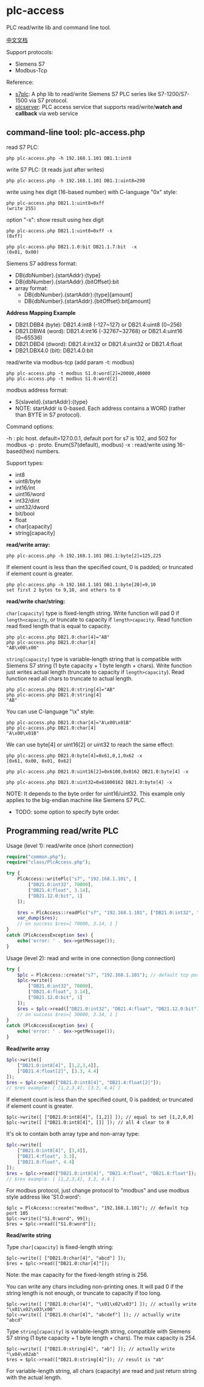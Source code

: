 # plc-access

PLC read/write lib and command line tool.

[中文文档](README-zh.md)

Support protocols:

- Siemens S7
- Modbus-Tcp

Reference:

- [s7plc](https://github.com/skyshore2001/s7plc/): A php lib to read/write Siemens S7 PLC series like S7-1200/S7-1500 via S7 protocol.
- [plcserver](https://github.com/skyshore2001/plcserver/): PLC access service that supports read/write/**watch and callback** via web service

## command-line tool: plc-access.php

read S7 PLC:

	php plc-access.php -h 192.168.1.101 DB1.1:int8

write S7 PLC: (it reads just after writes)

	php plc-access.php -h 192.168.1.101 DB1.1:uint8=200

write using hex digit (16-based number) with C-language "0x" style:

	php plc-access.php DB21.1:uint8=0xff
	(write 255)

option "-x": show result using hex digit

	php plc-access.php DB21.1:uint8=0xff -x
	(0xff)

	php plc-access.php DB21.1.0:bit DB21.1.7:bit  -x
	(0x01, 0x00)

Siemens S7 address format:

- DB{dbNumber}.{startAddr}:{type}
- DB{dbNumber}.{startAddr}.{bitOffset}:bit
- array format:
  - DB{dbNumber}.{startAddr}:{type}[amount]
  - DB{dbNumber}.{startAddr}.{bitOffset}:bit[amount]

**Address Mapping Example**

- DB21.DBB4 (byte): DB21.4:int8 (-127~127) or DB21.4:uint8 (0~256)
- DB21.DBW4 (word): DB21.4:int16 (-32767~32768) or DB21.4:uint16 (0~65536)
- DB21.DBD4 (dword): DB21.4:int32 or DB21.4:uint32 or DB21.4:float
- DB21.DBX4.0 (bit): DB21.4.0:bit

read/write via modbus-tcp (add param -t: modbus)

	php plc-access.php -t modbus S1.0:word[2]=20000,40000
	php plc-access.php -t modbus S1.0:word[2]

modbus address format:

- S{slaveId}.{startAddr}:{type}
- NOTE: startAddr is 0-based. Each address contains a WORD (rather than BYTE in S7 protocol).

Command options:

-h : plc host. default=127.0.0.1, default port for s7 is 102, and 502 for modbus
-p : proto. Enum(S7(default), modbus)
-x : read/write using 16-based(hex) numbers.

Support types:

- int8
- uint8/byte
- int16/int
- uint16/word
- int32/dint
- uint32/dword
- bit/bool
- float
- char[capacity]
- string[capacity]

**read/write array:**

	php plc-access.php -h 192.168.1.101 DB1.1:byte[2]=125,225

If element count is less than the specified count, 0 is padded; 
or truncated if element count is greater.

	php plc-access.php -h 192.168.1.101 DB1.1:byte[20]=9,10
	set first 2 bytes to 9,10, and others to 0

**read/write char/string:**

`char[capacity]` type is fixed-length string. Write function will pad 0 if `length<capacity`, or truncate to capacity if `length>capacity`.
Read function read fixed length that is equal to capacity.

	php plc-access.php DB21.0:char[4]="AB"
	php plc-access.php DB21.0:char[4]
	"AB\x00\x00"

`string[capacity]` type is variable-length string that is compatible with Siemens S7 string (1 byte capacity + 1 byte length + chars).
Write function just writes actual length (truncate to capacity if `length>capacity`).
Read function read all chars to truncate to actual length.

	php plc-access.php DB21.0:string[4]="AB"
	php plc-access.php DB21.0:string[4]
	"AB"

You can use C-language "\x" style:

	php plc-access.php DB21.0:char[4]="A\x00\x01B"
	php plc-access.php DB21.0:char[4]
	"A\x00\x01B"

We can use byte[4] or uint16[2] or uint32 to reach the same effect:

	php plc-access.php DB21.0:byte[4]=0x61,0,1,0x62 -x
	[0x61, 0x00, 0x01, 0x62]

	php plc-access.php DB21.0:uint16[2]=0x6100,0x0162 DB21.0:byte[4] -x

	php plc-access.php DB21.0:uint32=0x61000162 DB21.0:byte[4] -x

NOTE: It depends to the byte order for uint16/uint32. This example only applies to the big-endian machine like Siemens S7 PLC.

- TODO: some option to specify byte order.

## Programming read/write PLC

Usage (level 1): read/write once (short connection)

```php
require("common.php");
require("class/PlcAccess.php");

try {
	PlcAccess::writePlc("s7", "192.168.1.101", [
		["DB21.0:int32", 70000],
		["DB21.4:float", 3.14],
		["DB21.12.0:bit", 1]
	]);

	$res = PlcAccess::readPlc("s7", "192.168.1.101", ["DB21.0:int32", "DB21.4:float", "DB21.12.0:bit"]);
	var_dump($res);
	// on success $res=[ 70000, 3.14, 1 ]
}
catch (PlcAccessException $ex) {
	echo('error: ' . $ex->getMessage());
}
```

Usage (level 2): read and write in one connection (long connection)

```php
try {
	$plc = PlcAccess::create("s7", "192.168.1.101"); // default tcp port 102: "192.168.1.101:102"
	$plc->write([
		["DB21.0:int32", 70000],
		["DB21.4:float", 3.14],
		["DB21.12.0:bit", 1]
	]);
	$res = $plc->read(["DB21.0:int32", "DB21.4:float", "DB21.12.0:bit"]);
	// on success $res=[ 30000, 3.14, 1 ]
}
catch (PlcAccessException $ex) {
	echo('error: ' . $ex->getMessage());
}
```

**Read/write array**

```php
$plc->write([
	["DB21.0:int8[4]", [1,2,3,4]],
	["DB21.4:float[2]", [3.3, 4.4]
]);
$res = $plc->read(["DB21.0:int8[4]", "DB21.4:float[2]"]);
// $res example: [ [1,2,3,4], [3.3, 4.4] ]
```

If element count is less than the specified count, 0 is padded; 
or truncated if element count is greater.

	$plc->write([ ["DB21.0:int8[4]", [1,2]] ]); // equal to set [1,2,0,0]
	$plc->write([ ["DB21.0:int8[4]", []] ]); // all 4 clear to 0

It's ok to contain both array type and non-array type:

```php
$plc->write([
	["DB21.0:int8[4]", [3,4]],
	["DB21.4:float", 3.3],
	["DB21.8:float", 4.4]
]);
$res = $plc->read(["DB21.0:int8[4]", "DB21.4:float", "DB21.8:float"]);
// $res example: [ [1,2,3,4], 3.3, 4.4 ]
```

For modbus protocol, just change protocol to "modbus" and use modbus style address like 'S1.0:word':

	$plc = PlcAccess::create("modbus", "192.168.1.101"); // default tcp port 105
	$plc->write(["S1.0:word", 99]);
	$res = $plc->read(["S1.0:word"]);

**Read/write string**

Type `char[capacity]` is fixed-length string:

	$plc->write([ ["DB21.0:char[4]", "abcd"] ]);
	$res = $plc->read(["DB21.0:char[4]"]);

Note: the max capacity for the fixed-length string is 256.

You can write any chars including non-printing ones. It will pad 0 if the string length is not enough, or truncate to capacity if too long.

	$plc->write([ ["DB21.0:char[4]", "\x01\x02\x03"] ]); // actually write "\x01\x02\x03\x00"
	$plc->write([ ["DB21.0:char[4]", "abcdef"] ]); // actually write "abcd"

Type `string[capacity]` is variable-length string, compatible with Siemens S7 string (1 byte capacity + 1 byte length + chars). The max capacity is 254.

	$plc->write([ ["DB21.0:string[4]", "ab"] ]); // actually write "\x04\x02ab"
	$res = $plc->read(["DB21.0:string[4]"]); // result is "ab"

For variable-length string, all chars (capacity) are read and just return string with the actual length.
